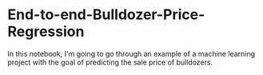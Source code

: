 # End-to-end-Bulldozer-Price-Regression
In this notebook, I'm going to go through an example of a machine learning project with the goal of predicting the sale price of bulldozers.

